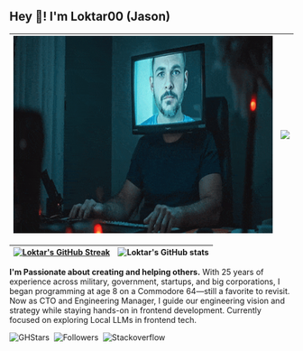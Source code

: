## Hey 👋! I'm Loktar00 (Jason) 
| <a href="https://somethinghitme.com"><img src="https://github.com/loktar00/loktar00/raw/master/profilebanner.gif" alt="loktar00" height="350px" /></a> | <img src="https://github-readme-stats.vercel.app/api/top-langs/?username=loktar00&layout=donut-vertical&theme=radical" height="350px"/> |
|-------------------------------------------------------|-----------------------------------|


| [![Loktar's GitHub Streak](https://streak-stats.demolab.com?user=loktar00&theme=radical&exclude_days=Sun%2CSat)](https://git.io/streak-stats) | ![Loktar's GitHub stats](https://github-readme-stats.vercel.app/api?username=loktar00&show_icons=true&theme=radical&rank_icon=github) |
|-------------------------------------------------------|-----------------------------------|


**I'm Passionate about creating and helping others.** With 25 years of experience across military, government, startups, and big corporations, I began programming at age 8 on a Commodore 64—still a favorite to revisit. Now as CTO and Engineering Manager, I guide our engineering vision and strategy while staying hands-on in frontend development. Currently focused on exploring Local LLMs in frontend tech. 

![GHStars](https://img.shields.io/github/stars/loktar00)&nbsp; ![Followers](https://img.shields.io/github/followers/loktar00)&nbsp; ![Stackoverflow](https://img.shields.io/stackexchange/stackoverflow/r/322395)
